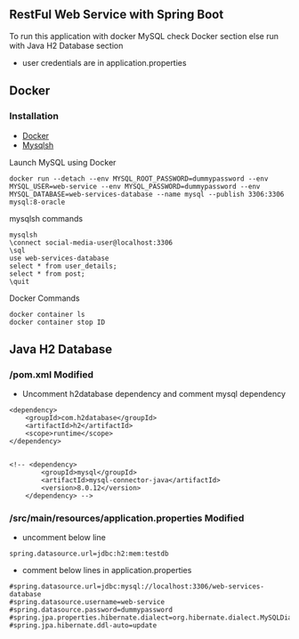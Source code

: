 ## RestFul Web Service with Spring Boot

To run this application with docker MySQL check Docker section else run with Java H2 Database section 
- user credentials are in application.properties

## Docker

### Installation
- [Docker](https://docs.docker.com/engine/install/)
- [Mysqlsh](https://dev.mysql.com/doc/mysql-shell/8.0/en/mysql-shell-install.html)

Launch MySQL using Docker
```
docker run --detach --env MYSQL_ROOT_PASSWORD=dummypassword --env MYSQL_USER=web-service --env MYSQL_PASSWORD=dummypassword --env MYSQL_DATABASE=web-services-database --name mysql --publish 3306:3306 mysql:8-oracle
```


mysqlsh commands 
```
mysqlsh
\connect social-media-user@localhost:3306
\sql
use web-services-database
select * from user_details;
select * from post;
\quit
```

Docker Commands
```
docker container ls
docker container stop ID
```


## Java H2 Database

### /pom.xml Modified
- Uncomment h2database dependency and comment mysql dependency

```
<dependency>
    <groupId>com.h2database</groupId>
	<artifactId>h2</artifactId>
	<scope>runtime</scope>
</dependency> 


<!-- <dependency>
		<groupId>mysql</groupId>
		<artifactId>mysql-connector-java</artifactId>
		<version>8.0.12</version>
	</dependency> -->
```

### /src/main/resources/application.properties Modified

- uncomment below line
```
spring.datasource.url=jdbc:h2:mem:testdb
```

- comment below lines in application.properties
```
#spring.datasource.url=jdbc:mysql://localhost:3306/web-services-database
#spring.datasource.username=web-service
#spring.datasource.password=dummypassword
#spring.jpa.properties.hibernate.dialect=org.hibernate.dialect.MySQLDialect
#spring.jpa.hibernate.ddl-auto=update
```
